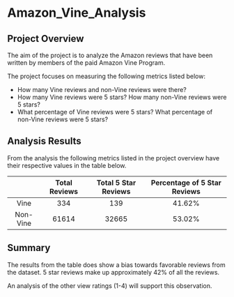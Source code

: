 # Amazon_Vine_Analysis

## Project Overview

The aim of the project is to analyze the Amazon reviews that have been written by members of the paid Amazon Vine Program.

The project focuses on measuring the following metrics listed below:

* How many Vine reviews and non-Vine reviews were there?
* How many Vine reviews were 5 stars? How many non-Vine reviews were 5 stars?
* What percentage of Vine reviews were 5 stars? What percentage of non-Vine reviews were 5 stars?

## Analysis Results

From the analysis the following metrics listed in the project overview have their respective values in the table below.

|          | Total Reviews | Total 5 Star Reviews | Percentage of 5 Star Reviews |
| :------: | :-----------: | :------------------: | :--------------------------: |
|   Vine   |      334      |         139          |            41.62%            |
| Non-Vine |     61614     |        32665         |            53.02%            |



## Summary

The results from the table does show a bias towards favorable reviews from the dataset. 5 star reviews make up approximately 42% of all the reviews.

An analysis of the other view ratings (1-4) will support this observation.